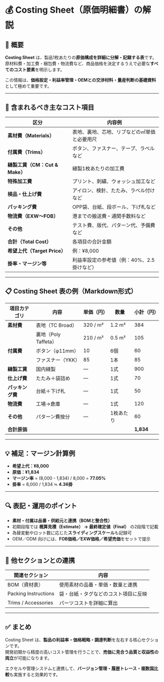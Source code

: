 # 💰 Costing Sheet（原価明細書）の解説

## 📌 概要

**Costing Sheet** は、製品1枚あたりの**原価構成を詳細に分解・記録する表**です。  
原材料費・加工費・梱包費・物流費など、商品価格を決定するうえで必要な**すべてのコスト要素**を明示します。

この情報は、**価格設定・利益率管理・OEMとの交渉材料・量産判断の基礎資料**として極めて重要です。

---

## 🧷 含まれるべき主なコスト項目

| 区分             | 内容例 |
|------------------|--------|
| **素材費（Materials）** | 表地、裏地、芯地、リブなどの㎡単価と必要用尺 |
| **付属費（Trims）**      | ボタン、ファスナー、テープ、ラベルなど |
| **縫製工賃（CM：Cut & Make）** | 縫製1枚あたりの加工費 |
| **特殊加工費**          | プリント、刺繍、ウォッシュ加工など |
| **検品・仕上げ費**       | アイロン、検針、たたみ、ラベル付けなど |
| **パッキング費**         | OPP袋、台紙、段ボール、下げ札など |
| **物流費（EXW〜FOB）**   | 港までの搬送費・通関手数料など |
| **その他**              | テスト費、版代、パターン代、予備費など |
| **合計（Total Cost）**   | 各項目の合計金額 |
| **希望上代（Target Price）** | 例：¥8,000 |
| **掛率・マージン等**       | 利益率設定の参考値（例：40%、2.5掛けなど） |

---

## 📋 Costing Sheet 表の例（Markdown形式）

| 項目カテゴリ     | 内容               | 単価（円） | 数量      | 小計（円） |
|------------------|--------------------|------------|-----------|------------|
| **素材費**        | 表地（TC Broad）    | 320 / m²   | 1.2 m²    | 384        |
|                  | 裏地（Poly Taffeta）| 210 / m²   | 0.5 m²    | 105        |
| **付属費**        | ボタン（φ11mm）     | 10         | 6個       | 60         |
|                  | ファスナー（YKK）   | 85         | 1本       | 85         |
| **縫製工賃**      | 国内縫製           | —          | 1式       | 900        |
| **仕上げ費**      | たたみ＋袋詰め     | —          | 1式       | 70         |
| **パッキング費**  | 台紙＋下げ札        | —          | 1式       | 50         |
| **物流費**        | 工場→倉庫           | —          | 1式       | 120        |
| **その他**        | パターン費按分       | —          | 1枚あたり | 60         |
| **合計原価**      |                    |            |           | **1,834**  |

---

## 💡 補足：マージン計算例

- **希望上代：¥8,000**
- **原価：¥1,834**
- **マージン率** = (8,000 - 1,834) / 8,000 = **77.05%**
- **掛率** = 8,000 / 1,834 ≒ **4.36掛**

---

## 🔍 表記・運用のポイント

- **素材・付属は品番・供給元と連携（BOMと整合性）**
- 初期段階では **概算見積（Estimate） → 最終確定値（Final）** の2段階で記載
- 為替変動やロット数に応じた**スライディングスケール**も記録可
- OEM／ODM 向けには、**FOB価格／EXW価格／希望売価**をセットで提示

---

## 🔄 他セクションとの連携

| 関連セクション     | 内容                                 |
|--------------------|--------------------------------------|
| BOM（資材表）       | 使用素材の品番・単価・数量と連携         |
| Packing Instructions | 袋・台紙・タグなどのコスト項目に反映      |
| Trims / Accessories | パーツコストを詳細に算出                |

---

## ✅ まとめ

Costing Sheet は、**製品の利益率・価格戦略・調達判断**を左右する核心セクションです。  
開発初期から精度の高いコスト管理を行うことで、**売価に見合う品質と収益性の両立**が可能になります。

エクセルや管理システムと連携して、**バージョン管理・履歴トレース・複数国比較**も実施すると効果的です。
